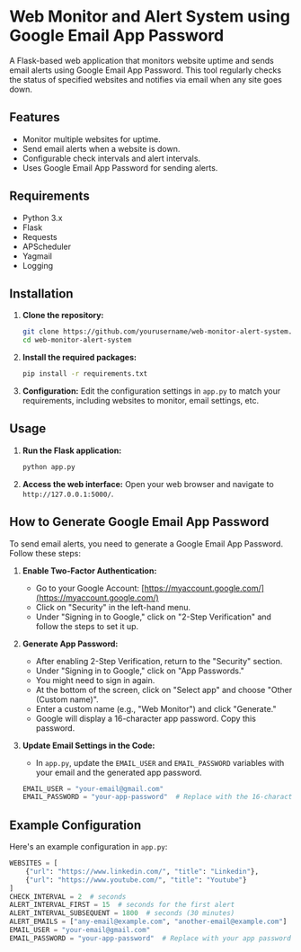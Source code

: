 # Web Monitor and Alert System using Google Email App Password
A Flask-based web application that monitors website uptime and sends email alerts using Google Email App Password. This tool regularly checks the status of specified websites and notifies via email when any site goes down.

## Features
- Monitor multiple websites for uptime.
- Send email alerts when a website is down.
- Configurable check intervals and alert intervals.
- Uses Google Email App Password for sending alerts.

## Requirements
- Python 3.x
- Flask
- Requests
- APScheduler
- Yagmail
- Logging

## Installation
1. **Clone the repository:**
    ```bash
    git clone https://github.com/yourusername/web-monitor-alert-system.git
    cd web-monitor-alert-system
    ```

2. **Install the required packages:**
    ```bash
    pip install -r requirements.txt
    ```

3. **Configuration:**
    Edit the configuration settings in `app.py` to match your requirements, including websites to monitor, email settings, etc.

## Usage
1. **Run the Flask application:**
    ```bash
    python app.py
    ```

2. **Access the web interface:**
    Open your web browser and navigate to `http://127.0.0.1:5000/`.

## How to Generate Google Email App Password
To send email alerts, you need to generate a Google Email App Password. Follow these steps:

1. **Enable Two-Factor Authentication:**
    - Go to your Google Account: [https://myaccount.google.com/](https://myaccount.google.com/)
    - Click on "Security" in the left-hand menu.
    - Under "Signing in to Google," click on "2-Step Verification" and follow the steps to set it up.

2. **Generate App Password:**
    - After enabling 2-Step Verification, return to the "Security" section.
    - Under "Signing in to Google," click on "App Passwords."
    - You might need to sign in again.
    - At the bottom of the screen, click on "Select app" and choose "Other (Custom name)".
    - Enter a custom name (e.g., "Web Monitor") and click "Generate."
    - Google will display a 16-character app password. Copy this password.

3. **Update Email Settings in the Code:**
    - In `app.py`, update the `EMAIL_USER` and `EMAIL_PASSWORD` variables with your email and the generated app password.

    ```python
    EMAIL_USER = "your-email@gmail.com"
    EMAIL_PASSWORD = "your-app-password"  # Replace with the 16-character app password
    ```

## Example Configuration
Here's an example configuration in `app.py`:

```python
WEBSITES = [
    {"url": "https://www.linkedin.com/", "title": "Linkedin"},
    {"url": "https://www.youtube.com/", "title": "Youtube"}
]
CHECK_INTERVAL = 2  # seconds
ALERT_INTERVAL_FIRST = 15  # seconds for the first alert
ALERT_INTERVAL_SUBSEQUENT = 1800  # seconds (30 minutes)
ALERT_EMAILS = ["any-email@example.com", "another-email@example.com"]
EMAIL_USER = "your-email@gmail.com"
EMAIL_PASSWORD = "your-app-password"  # Replace with your app password

